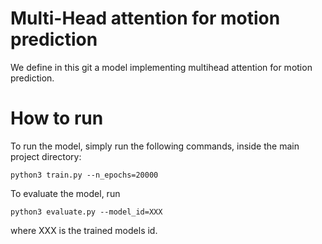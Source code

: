 # Multi-Head attention for motion prediction

We define in this git a model implementing multihead attention for motion prediction.

# How to run

To run the model, simply run the following commands, inside the main project directory:

```python3 train.py --n_epochs=20000```

To evaluate the model, run

```python3 evaluate.py --model_id=XXX```

where XXX is the trained models id.

